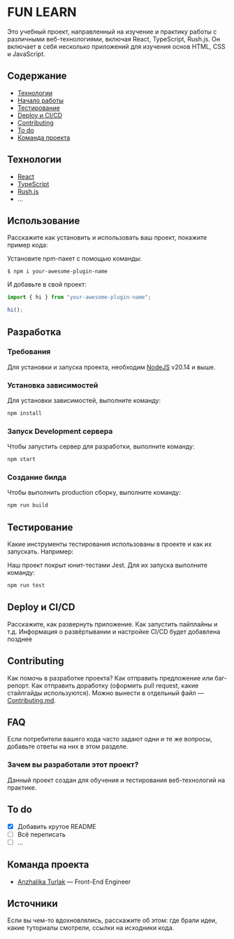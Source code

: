 # FUN LEARN

Это учебный проект, направленный на изучение и практику работы с различными веб-технологиями, включая React, TypeScript, Rush.js. Он включает в себя несколько приложений для изучения основ HTML, CSS и JavaScript.

## Содержание

- [Технологии](#технологии)
- [Начало работы](#начало-работы)
- [Тестирование](#тестирование)
- [Deploy и CI/CD](#deploy-и-ci/cd)
- [Contributing](#contributing)
- [To do](#to-do)
- [Команда проекта](#команда-проекта)

## Технологии

- [React](https://reactjs.org/)
- [TypeScript](https://www.typescriptlang.org/)
- [Rush.js](https://rushjs.io/)
- ...

## Использование

Расскажите как установить и использовать ваш проект, покажите пример кода:

Установите npm-пакет с помощью команды:

```
$ npm i your-awesome-plugin-name
```

И добавьте в свой проект:

```typescript
import { hi } from "your-awesome-plugin-name";

hi();
```

## Разработка

### Требования

Для установки и запуска проекта, необходим [NodeJS](https://nodejs.org/) v20.14 и выше.

### Установка зависимостей

Для установки зависимостей, выполните команду:

```sh
npm install
```

### Запуск Development сервера

Чтобы запустить сервер для разработки, выполните команду:

```sh
npm start
```

### Создание билда

Чтобы выполнить production сборку, выполните команду:

```sh
npm run build
```

## Тестирование

Какие инструменты тестирования использованы в проекте и как их запускать. Например:

Наш проект покрыт юнит-тестами Jest. Для их запуска выполните команду:

```sh
npm run test
```

## Deploy и CI/CD

Расскажите, как развернуть приложение. Как запустить пайплайны и т.д.
Информация о развёртывании и настройке CI/CD будет добавлена позднее

## Contributing

Как помочь в разработке проекта? Как отправить предложение или баг-репорт. Как отправить доработку (оформить pull request, какие стайлгайды используются). Можно вынести в отдельный файл — [Contributing.md](./CONTRIBUTING.md).

## FAQ

Если потребители вашего кода часто задают одни и те же вопросы, добавьте ответы на них в этом разделе.

### Зачем вы разработали этот проект?

Данный проект создан для обучения и тестирования веб-технологий на практике.

## To do

- [x] Добавить крутое README
- [ ] Всё переписать
- [ ] ...

## Команда проекта

- [Anzhalika Turlak](https://github.com/Anzhelika007) — Front-End Engineer

## Источники

Если вы чем-то вдохновлялись, расскажите об этом: где брали идеи, какие туториалы смотрели, ссылки на исходники кода.
